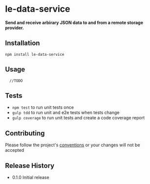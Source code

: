 le-data-service
=========

**Send and receive arbirary JSON data to and from a remote storage provider.**

## Installation

  `npm install le-data-service`

## Usage

```
  //TODO
```

## Tests

* `npm test` to run unit tests once
* `gulp tdd` to run unit and e2e tests when tests change
* `gulp coverage` to run unit tests and create a code coverage report

## Contributing

Please follow the project's [conventions](https://github.com/castle-dev/le-data-service/blob/develop/CONTRIBUTING.md) or your changes will not be accepted

## Release History

* 0.1.0 Initial release
